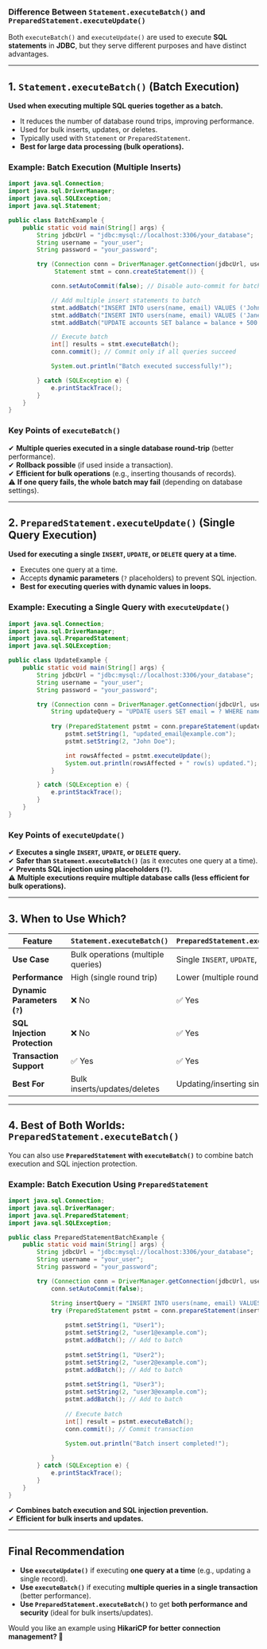 

### **Difference Between `Statement.executeBatch()` and `PreparedStatement.executeUpdate()`**

Both `executeBatch()` and `executeUpdate()` are used to execute **SQL statements** in **JDBC**, but they serve different purposes and have distinct advantages.

---

## **1. `Statement.executeBatch()` (Batch Execution)**
**Used when executing multiple SQL queries together as a batch.**  
- It reduces the number of database round trips, improving performance.  
- Used for bulk inserts, updates, or deletes.  
- Typically used with `Statement` or `PreparedStatement`.  
- **Best for large data processing (bulk operations).**  

### **Example: Batch Execution (Multiple Inserts)**
```java
import java.sql.Connection;
import java.sql.DriverManager;
import java.sql.SQLException;
import java.sql.Statement;

public class BatchExample {
    public static void main(String[] args) {
        String jdbcUrl = "jdbc:mysql://localhost:3306/your_database";
        String username = "your_user";
        String password = "your_password";

        try (Connection conn = DriverManager.getConnection(jdbcUrl, username, password);
             Statement stmt = conn.createStatement()) {

            conn.setAutoCommit(false); // Disable auto-commit for batch processing

            // Add multiple insert statements to batch
            stmt.addBatch("INSERT INTO users(name, email) VALUES ('John Doe', 'john@example.com')");
            stmt.addBatch("INSERT INTO users(name, email) VALUES ('Jane Doe', 'jane@example.com')");
            stmt.addBatch("UPDATE accounts SET balance = balance + 500 WHERE user_id = 1");

            // Execute batch
            int[] results = stmt.executeBatch();
            conn.commit(); // Commit only if all queries succeed

            System.out.println("Batch executed successfully!");

        } catch (SQLException e) {
            e.printStackTrace();
        }
    }
}
```
### **Key Points of `executeBatch()`**
✔ **Multiple queries executed in a single database round-trip** (better performance).  
✔ **Rollback possible** (if used inside a transaction).  
✔ **Efficient for bulk operations** (e.g., inserting thousands of records).  
⚠ **If one query fails, the whole batch may fail** (depending on database settings).  

---

## **2. `PreparedStatement.executeUpdate()` (Single Query Execution)**
**Used for executing a single `INSERT`, `UPDATE`, or `DELETE` query at a time.**  
- Executes one query at a time.  
- Accepts **dynamic parameters** (`?` placeholders) to prevent SQL injection.  
- **Best for executing queries with dynamic values in loops.**  

### **Example: Executing a Single Query with `executeUpdate()`**
```java
import java.sql.Connection;
import java.sql.DriverManager;
import java.sql.PreparedStatement;
import java.sql.SQLException;

public class UpdateExample {
    public static void main(String[] args) {
        String jdbcUrl = "jdbc:mysql://localhost:3306/your_database";
        String username = "your_user";
        String password = "your_password";

        try (Connection conn = DriverManager.getConnection(jdbcUrl, username, password)) {
            String updateQuery = "UPDATE users SET email = ? WHERE name = ?";
            
            try (PreparedStatement pstmt = conn.prepareStatement(updateQuery)) {
                pstmt.setString(1, "updated_email@example.com");
                pstmt.setString(2, "John Doe");

                int rowsAffected = pstmt.executeUpdate();
                System.out.println(rowsAffected + " row(s) updated.");
            }

        } catch (SQLException e) {
            e.printStackTrace();
        }
    }
}
```
### **Key Points of `executeUpdate()`**
✔ **Executes a single `INSERT`, `UPDATE`, or `DELETE` query.**  
✔ **Safer than `Statement.executeBatch()`** (as it executes one query at a time).  
✔ **Prevents SQL injection using placeholders (`?`).**  
⚠ **Multiple executions require multiple database calls (less efficient for bulk operations).**  

---

## **3. When to Use Which?**
| Feature | `Statement.executeBatch()` | `PreparedStatement.executeUpdate()` |
|---------|---------------------------|-----------------------------------|
| **Use Case** | Bulk operations (multiple queries) | Single `INSERT`, `UPDATE`, `DELETE` |
| **Performance** | High (single round trip) | Lower (multiple round trips) |
| **Dynamic Parameters (`?`)** | ❌ No | ✅ Yes |
| **SQL Injection Protection** | ❌ No | ✅ Yes |
| **Transaction Support** | ✅ Yes | ✅ Yes |
| **Best For** | Bulk inserts/updates/deletes | Updating/inserting single records |

---

## **4. Best of Both Worlds: `PreparedStatement.executeBatch()`**
You can also use **`PreparedStatement` with `executeBatch()`** to combine batch execution and SQL injection protection.

### **Example: Batch Execution Using `PreparedStatement`**
```java
import java.sql.Connection;
import java.sql.DriverManager;
import java.sql.PreparedStatement;
import java.sql.SQLException;

public class PreparedStatementBatchExample {
    public static void main(String[] args) {
        String jdbcUrl = "jdbc:mysql://localhost:3306/your_database";
        String username = "your_user";
        String password = "your_password";

        try (Connection conn = DriverManager.getConnection(jdbcUrl, username, password)) {
            conn.setAutoCommit(false);

            String insertQuery = "INSERT INTO users(name, email) VALUES (?, ?)";
            try (PreparedStatement pstmt = conn.prepareStatement(insertQuery)) {
                
                pstmt.setString(1, "User1");
                pstmt.setString(2, "user1@example.com");
                pstmt.addBatch(); // Add to batch
                
                pstmt.setString(1, "User2");
                pstmt.setString(2, "user2@example.com");
                pstmt.addBatch(); // Add to batch
                
                pstmt.setString(1, "User3");
                pstmt.setString(2, "user3@example.com");
                pstmt.addBatch(); // Add to batch
                
                // Execute batch
                int[] result = pstmt.executeBatch();
                conn.commit(); // Commit transaction
                
                System.out.println("Batch insert completed!");

            }
        } catch (SQLException e) {
            e.printStackTrace();
        }
    }
}
```
✔ **Combines batch execution and SQL injection prevention.**  
✔ **Efficient for bulk inserts and updates.**  

---

## **Final Recommendation**
- **Use `executeUpdate()`** if executing **one query at a time** (e.g., updating a single record).  
- **Use `executeBatch()`** if executing **multiple queries in a single transaction** (better performance).  
- **Use `PreparedStatement.executeBatch()`** to get **both performance and security** (ideal for bulk inserts/updates).  

Would you like an example using **HikariCP for better connection management? 🚀**